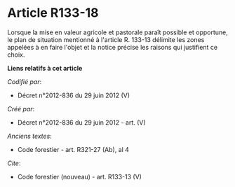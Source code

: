 # Article R133-18

Lorsque la mise en valeur agricole et pastorale paraît possible et opportune, le plan de situation mentionné à l'article R.
133-13 délimite les zones appelées à en faire l'objet et la notice précise les raisons qui justifient ce choix.

**Liens relatifs à cet article**

_Codifié par_:

  - Décret n°2012-836 du 29 juin 2012 (V)

_Créé par_:

  - Décret n°2012-836 du 29 juin 2012 - art. (V)

_Anciens textes_:

  - Code forestier - art. R321-27 (Ab), al 4

_Cite_:

  - Code forestier (nouveau) - art. R133-13 (V)
